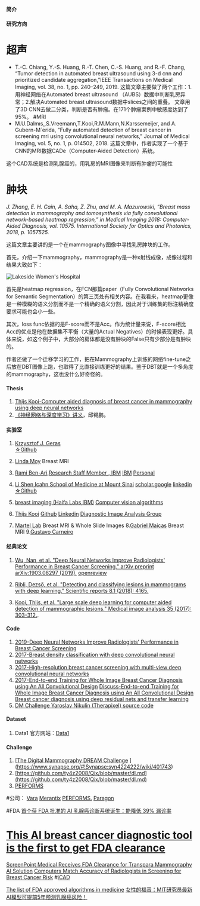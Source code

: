 #### 简介

#### 研究方向

# 超声
* T.-C. Chiang, Y.-S. Huang, R.-T. Chen, C.-S. Huang, and R.-F. Chang, “Tumor detection in automated breast ultrasound using 3-d cnn and prioritized candidate aggregation,”IEEE Transactions on Medical Imaging, vol. 38, no. 1, pp. 240–249, 2019.
这篇文章主要做了两个工作：1.用神经网络在Automated breast ultrasound （AUBS）数据中判断乳房异常；2.解决Automated breast ultrasound数据中slices之间的重叠。
文章用了3D CNN去做二分类，判断是否有肿瘤。在171个肿瘤案例中敏感度达到了95%。
#MRI
* M.U.Dalmıs¸,S.Vreemann,T.Kooi,R.M.Mann,N.Karssemeijer, and A. Gubern-M´erida, “Fully automated detection of breast cancer in screening mri using convolutional neural networks,” Journal of Medical Imaging, vol. 5, no. 1, p. 014502, 2018.
这篇文章中，作者实现了一个基于CNN的MRI数据CADe（Computer-Aided Detection）系统。

这个CAD系统是检测乳腺癌的，用乳房的MRI图像来判断有肿瘤的可能性

# 肿块
*J. Zhang, E. H. Cain, A. Saha, Z. Zhu, and M. A. Mazurowski, “Breast mass detection in mammography and tomosynthesis via fully convolutional network-based heatmap regression,” in Medical Imaging 2018: Computer-Aided Diagnosis, vol. 10575\. International Society for Optics and Photonics, 2018, p. 1057525.*

这篇文章主要讲的是一个在mammography图像中寻找乳房肿块的工作。

首先，介绍一下mammography，mammography是一种x射线成像，成像过程和结果大致如下：

![Lakeside Women&#39;s Hospital](https://upload-images.jianshu.io/upload_images/1496926-4b052b38465f6c35.jpg?imageMogr2/auto-orient/strip%7CimageView2/2/w/1240)



首先是heatmap regression，在FCN那篇paper（Fully Convolutional Networks for Semantic Segmentation）的第三页处有相关内容。在我看来，heatmap更像是一种模糊的语义分割而不是一个精确的语义分割，因此对于训练集的标注精确度要求可能也会小一些。

其次，loss func依据的是F-score而不是Acc。作为统计量来说，F-score相比Acc的优点是他在数据集不平衡（大量的Actual Negatives）的时候表现更好。具体来说，如这个例子中，大部分的房体都是没有肿块的False只有少部分是有肿块的。

作者还做了一个迁移学习的工作，把在Mammography上训练的网络fine-tune之后放在DBT图像上跑，也取得了比直接训练更好的结果。鉴于DBT就是一个多角度的mammography，这也没什么好奇怪的。





#### Thesis

1.  [Thijs Kooi-Computer aided diagnosis of breast cancer in mammography using deep neural networks](http://www.diagnijmegen.nl/index.php/Publication?bibkey=Kooi18)
2.  [《神经网络与深度学习》讲义](http://vdisk.weibo.com/s/ayG13we2ltDAT)，邱锡鹏。

#### 实验室

1.  [Krzysztof J. Geras](https://cs.nyu.edu/~kgeras/)     
 [ ☆Github](https://github.com/nyukat)

2. [Linda Moy](https://nyulangone.org/doctors/1922064559/linda-moy) Breast MRI 
3.  [Rami Ben-Ari,Research Staff Member , IBM](http://benarirami.com/)
[IBM](https://researcher.watson.ibm.com/researcher/view_person_pubs.php?person=il-RAMIB&t=1)
[Personal](https://www.cs.bgu.ac.il/~rba/)

4.  [Li Shen,Icahn School of Medicine at Mount Sinai](http://labs.neuroscience.mssm.edu/project/shen-lab/)
[scholar.google](https://scholar.google.com/citations?user=3QhdnTYAAAAJ)
[linkedin](https://www.linkedin.com/in/lshen/)
 [ ☆Github](https://github.com/lishen)
5.  [breast imaging (Haifa Labs,IBM)](https://www.research.ibm.com/haifa/dept/imt/mia_research.shtml#Approach)
[Computer vision algorithms](https://www.research.ibm.com/haifa/dept/imt/mia_research.shtml)

6. [Thijs Kooi](http://www.thijskooi.com/index.php)
[Github](https://github.com/thijskooi)
[Linkedin](https://de.linkedin.com/in/thijs-kooi-0a72b126)
[Diagnostic Image Analysis Group](http://www.diagnijmegen.nl/index.php/Home)
7. [Martel Lab](http://martellab.com/research/computer-aided-diagnosis-for-mri-screening-of-the-breast-in-high-risk-women/) Breast MRI & Whole Slide Images
8.[Gabriel Maicas](https://cs.adelaide.edu.au/~gabriel/) Breast MRI
9.[Gustavo Carneiro](https://cs.adelaide.edu.au/~carneiro/)



#### 经典论文

1.  [Wu, Nan, et al. "Deep Neural Networks Improve Radiologists' Performance in Breast Cancer Screening." arXiv preprint arXiv:1903.08297 (2019).](https://openreview.net/pdf?id=SkxYez76FE)
[openreview](https://openreview.net/forum?id=SkxYez76FE&noteId=SkxYez76FE)
2. [Ribli, Dezső, et al. "Detecting and classifying lesions in mammograms with deep learning." Scientific reports 8.1 (2018): 4165.](https://www.nature.com/articles/s41598-018-22437-z)

4.  [Kooi, Thijs, et al. "Large scale deep learning for computer aided detection of mammographic lesions." Medical image analysis 35 (2017): 303-312.](https://www.researchgate.net/profile/Geert_Litjens/publication/305825605_Large_Scale_Deep_Learning_for_Computer_Aided_Detection_of_Mammographic_Lesions/links/5ad850bcaca272fdaf803805/Large-Scale-Deep-Learning-for-Computer-Aided-Detection-of-Mammographic-Lesions.pdf).


#### Code

1.  [2019-Deep Neural Networks Improve Radiologists' Performance in Breast Cancer Screening](https://github.com/nyukat/breast_cancer_classifier)
2.  [2017-Breast density classification with deep convolutional neural networks](https://github.com/nyukat/breast_density_classifier)
3.  [2017-High-resolution breast cancer screening with multi-view deep convolutional neural networks](https://github.com/nyukat/BIRADS_classifier)
4. [2017-End-to-end Training for Whole Image Breast Cancer Diagnosis using An All Convolutional Design](https://github.com/lishen/end2end-all-conv)
[Discuss-End-to-end Training for Whole Image Breast Cancer Diagnosis using An All Convolutional Design](https://www.synapse.org/#!Synapse:syn4224222/discussion/threadId=2694)
[Breast cancer diagnosis using deep residual nets and transfer learning](https://www.synapse.org/#!Synapse:syn9773182/wiki/)
5. [DM Challenge Yaroslav Nikulin (Therapixel) source code](https://www.synapse.org/#!Synapse:syn9819697)

#### Dataset

1.  Data1
    官方网站：[Data1](https://www.tensorflow.org/) 
    


#### Challenge

1.  [[The Digital Mammography DREAM Challenge](https://www.synapse.org/#!Synapse:syn4224222)
](https://www.synapse.org/#!Synapse:syn4224222/wiki/401743)
2.  [https://github.com/ty4z2008/Qix/blob/master/dl.md](https://github.com/ty4z2008/Qix/blob/master/dl.md)
3. [PERFORMS](https://performs.grand-challenge.org/Home/)

#公司：
[Vara](https://www.varahealthcare.com/)
[Merantix](https://www.merantix.com/)
[ PERFORMS.](https://performs.international/)
[Paragon](https://paragonbiosci.com/)



#FDA
[首个获 FDA 批准的 AI 乳腺癌诊断系统诞生：能降低 39% 漏诊率](https://mp.weixin.qq.com/s?__biz=MzI4MjA2MjY1Ng==&mid=2652842167&idx=2&sn=6d3c7bfa7beae79634f7f1f7e04037b6&chksm=f0743298c703bb8e5e981e5504e9a1f564f4a141eb239e332b4560f7861d522742e4c00ad14a&mpshare=1&scene=1&srcid=0724UgTTLrbOFvvkaS8HGMQN&sharer_sharetime=1564046829212&sharer_shareid=095144b48b933ab9e542b3bc79a838bf&key=a5cc6adf06aaa96ab331c5fdaa7a574a6853dcb112bd1f8601e338af12f2662ac02f26c4b232b108e0dfc3a14ce0bb7206c3b5527279cebc3ef09787d2748f514c825a24edc3d853af6297947c45e04e&ascene=1&uin=MjkyNDEyNTQyNg%3D%3D&devicetype=Windows+10&version=62060833&lang=en&pass_ticket=EqPiE3rZMOgpiY7AArJzP5ZvkLWB%2Fr6Lv425iQx9x07YlmpXKiYQ0%2B60cj12%2Foh0)
# [This AI breast cancer diagnostic tool is the first to get FDA clearance](https://www.fastcompany.com/90377791/quantx-is-first-ai-breast-cancer-diagnostic-tool-cleared-by-fda "This AI breast cancer diagnostic tool is the first to get FDA clearance")

[ScreenPoint Medical Receives FDA Clearance for Transpara Mammography AI Solution](https://www.itnonline.com/content/screenpoint-medical-receives-fda-clearance-transpara-mammography-ai-solution)
[Computers Match Accuracy of Radiologists in Screening for Breast Cancer Risk](https://spectrum.ieee.org/the-human-os/robotics/artificial-intelligence/computers-match-human-accuracy-in-screening-for-breast-cancer-risk)
#[iCAD](https://www.icadmed.com/index.html)

[The list of FDA approved algorithms in medicine](https://medicalfuturist.com/fda-approvals-for-algorithms-in-medicine)
[女性的福音：MIT研究员最新AI模型可提前5年预测乳腺癌风险！](https://mp.weixin.qq.com/s?__biz=MzAxMzc2NDAxOQ==&mid=2650372443&idx=1&sn=5d5d3a37d18ba4b1e344bbc3a5c53a1c&chksm=83904d87b4e7c491c47d346cdb715b99ed00a0a2431a1705a1bee23ba825a3015350ade6eb25&mpshare=1&scene=1&srcid=&key=311d683e94e8e056ca304b486866b26e214cc42d476eb1609f4c00f7951e2a58a136ad99c5d167997bb2dcce5dd6667e9b6ac52624d76c72f943000515298a45e6ac7c4e96c516e9ed6507cedf905634&ascene=1&uin=MjkyNDEyNTQyNg%3D%3D&devicetype=Windows+10&version=62060739&lang=en&pass_ticket=4HZyq8j%2BW0EGQZeV%2BnJEB9Mt1xlCQ8wzEWzzU%2BGjCovfTT3QE2D9YSCnsS3aqJWn)